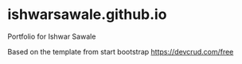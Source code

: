 # ishwarsawale.github.io
Portfolio for Ishwar Sawale

Based on the template from start bootstrap
https://devcrud.com/free